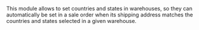 This module allows to set countries and states in warehouses, so they can automatically be set in a sale order when its shipping address matches the countries and states selected in a given warehouse.
